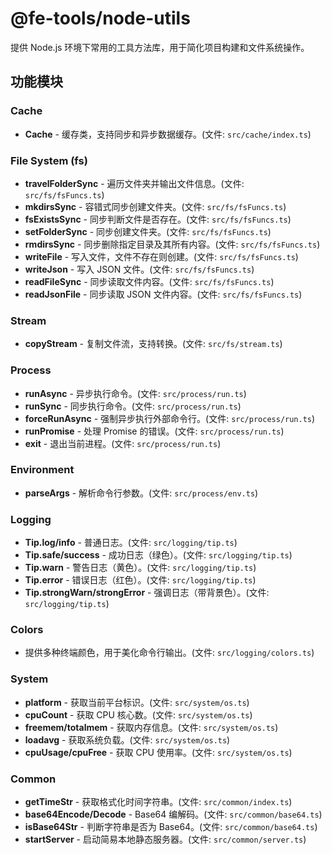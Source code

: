 # @fe-tools/node-utils

提供 Node.js 环境下常用的工具方法库，用于简化项目构建和文件系统操作。

## 功能模块

### Cache

- **Cache** - 缓存类，支持同步和异步数据缓存。(文件: `src/cache/index.ts`)

### File System (fs)

- **travelFolderSync** - 遍历文件夹并输出文件信息。(文件: `src/fs/fsFuncs.ts`)
- **mkdirsSync** - 容错式同步创建文件夹。(文件: `src/fs/fsFuncs.ts`)
- **fsExistsSync** - 同步判断文件是否存在。(文件: `src/fs/fsFuncs.ts`)
- **setFolderSync** - 同步创建文件夹。(文件: `src/fs/fsFuncs.ts`)
- **rmdirsSync** - 同步删除指定目录及其所有内容。(文件: `src/fs/fsFuncs.ts`)
- **writeFile** - 写入文件，文件不存在则创建。(文件: `src/fs/fsFuncs.ts`)
- **writeJson** - 写入 JSON 文件。(文件: `src/fs/fsFuncs.ts`)
- **readFileSync** - 同步读取文件内容。(文件: `src/fs/fsFuncs.ts`)
- **readJsonFile** - 同步读取 JSON 文件内容。(文件: `src/fs/fsFuncs.ts`)

### Stream

- **copyStream** - 复制文件流，支持转换。(文件: `src/fs/stream.ts`)

### Process

- **runAsync** - 异步执行命令。(文件: `src/process/run.ts`)
- **runSync** - 同步执行命令。(文件: `src/process/run.ts`)
- **forceRunAsync** - 强制异步执行外部命令行。(文件: `src/process/run.ts`)
- **runPromise** - 处理 Promise 的错误。(文件: `src/process/run.ts`)
- **exit** - 退出当前进程。(文件: `src/process/run.ts`)

### Environment

- **parseArgs** - 解析命令行参数。(文件: `src/process/env.ts`)

### Logging

- **Tip.log/info** - 普通日志。(文件: `src/logging/tip.ts`)
- **Tip.safe/success** - 成功日志（绿色）。(文件: `src/logging/tip.ts`)
- **Tip.warn** - 警告日志（黄色）。(文件: `src/logging/tip.ts`)
- **Tip.error** - 错误日志（红色）。(文件: `src/logging/tip.ts`)
- **Tip.strongWarn/strongError** - 强调日志（带背景色）。(文件: `src/logging/tip.ts`)

### Colors

- 提供多种终端颜色，用于美化命令行输出。(文件: `src/logging/colors.ts`)

### System

- **platform** - 获取当前平台标识。(文件: `src/system/os.ts`)
- **cpuCount** - 获取 CPU 核心数。(文件: `src/system/os.ts`)
- **freemem/totalmem** - 获取内存信息。(文件: `src/system/os.ts`)
- **loadavg** - 获取系统负载。(文件: `src/system/os.ts`)
- **cpuUsage/cpuFree** - 获取 CPU 使用率。(文件: `src/system/os.ts`)

### Common

- **getTimeStr** - 获取格式化时间字符串。(文件: `src/common/index.ts`)
- **base64Encode/Decode** - Base64 编解码。(文件: `src/common/base64.ts`)
- **isBase64Str** - 判断字符串是否为 Base64。(文件: `src/common/base64.ts`)
- **startServer** - 启动简易本地静态服务器。(文件: `src/common/server.ts`)
